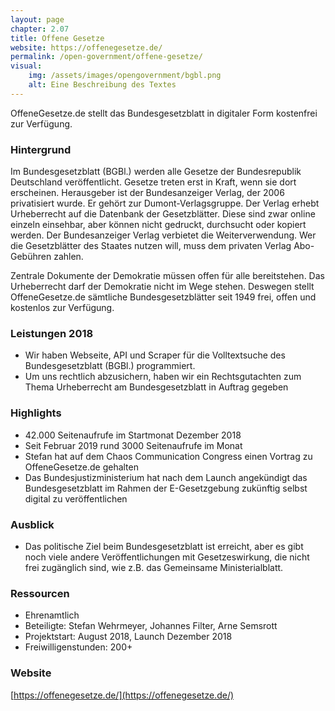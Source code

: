 ```yaml
---
layout: page
chapter: 2.07
title: Offene Gesetze
website: https://offenegesetze.de/
permalink: /open-government/offene-gesetze/
visual:
    img: /assets/images/opengovernment/bgbl.png
    alt: Eine Beschreibung des Textes
---
```



OffeneGesetze.de stellt das Bundesgesetzblatt in digitaler Form kostenfrei zur Verfügung.

### Hintergrund

Im Bundesgesetzblatt (BGBl.) werden alle Gesetze der Bundesrepublik Deutschland veröffentlicht. Gesetze treten erst in Kraft, wenn sie dort erscheinen. Herausgeber ist der Bundesanzeiger Verlag, der 2006 privatisiert wurde. Er gehört zur Dumont-Verlagsgruppe. Der Verlag erhebt Urheberrecht auf die Datenbank der Gesetzblätter. Diese sind zwar online einzeln einsehbar, aber können nicht gedruckt, durchsucht oder kopiert werden. Der Bundesanzeiger Verlag verbietet die Weiterverwendung. Wer die Gesetzblätter des Staates nutzen will, muss dem privaten Verlag Abo-Gebühren zahlen. 

Zentrale Dokumente der Demokratie müssen offen für alle bereitstehen. Das Urheberrecht darf der Demokratie nicht im Wege stehen. Deswegen stellt OffeneGesetze.de sämtliche Bundesgesetzblätter seit 1949 frei, offen und kostenlos zur Verfügung.


### Leistungen 2018

* Wir haben Webseite, API und Scraper für die Volltextsuche des Bundesgesetzblatt (BGBl.) programmiert.
* Um uns rechtlich abzusichern, haben wir ein Rechtsgutachten zum Thema Urheberrecht am Bundesgesetzblatt in Auftrag gegeben


### Highlights

* 42.000 Seitenaufrufe im Startmonat Dezember 2018
* Seit Februar 2019 rund 3000 Seitenaufrufe im Monat
* Stefan hat auf dem Chaos Communication Congress einen Vortrag zu OffeneGesetze.de gehalten
* Das Bundesjustizministerium hat nach dem Launch angekündigt das Bundesgesetzblatt im Rahmen der E-Gesetzgebung zukünftig selbst digital zu veröffentlichen


### Ausblick

* Das politische Ziel beim Bundesgesetzblatt ist erreicht, aber es gibt noch viele andere Veröffentlichungen mit Gesetzeswirkung, die nicht frei zugänglich sind, wie z.B. das Gemeinsame Ministerialblatt.


### Ressourcen

* Ehrenamtlich
* Beteiligte: Stefan Wehrmeyer, Johannes Filter, Arne Semsrott
* Projektstart: August 2018, Launch Dezember 2018
* Freiwilligenstunden: 200+


### Website

[https://offenegesetze.de/](https://offenegesetze.de/)